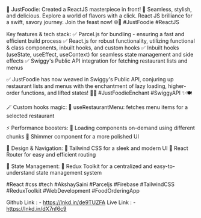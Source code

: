 🚀 JustFoodie: Created a ReactJS masterpiece in front! 🍔 Seamless, stylish, and delicious. Explore a world of flavors with a click. React JS brilliance for a swift, savory journey. Join the feast now! 🌐🍕 #JustFoodie #ReactJS

Key features & tech stack:
✅ Parcel.js for bundling - ensuring a fast and efficient build process
✅ React.js for robust functionality, utilizing functional & class components, inbuilt hooks, and custom hooks
✅ Inbuilt hooks (useState, useEffect, useContext) for seamless state management and side effects
✅ Swiggy's Public API integration for fetching restaurant lists and menus

✅ JustFoodie has now weaved in Swiggy's Public API, conjuring up restaurant lists and menus with the enchantment of lazy loading, higher-order functions, and lifted states! 🍔🌐 #JustFoodieEnchant #SwiggyAPI ✨🍽️

🪄 Custom hooks magic:
🔸 useRestaurantMenu: fetches menu items for a selected restaurant

⚡ Performance boosters:
🔸 Loading components on-demand using different chunks
🔸 Shimmer component for a more polished UI

🎨 Design & Navigation:
🔸 Tailwind CSS for a sleek and modern UI
🔸 React Router for easy and efficient routing

🔄 State Management:
🔸 Redux Toolkit for a centralized and easy-to-understand state management system

#React #css #tech #AkshaySaini #Parceljs #Firebase #TailwindCSS #ReduxToolkit #WebDevelopment #FoodOrderingApp



Github Link : - https://lnkd.in/de9TUZFA
Live Link : - https://lnkd.in/dX7nf6c9
